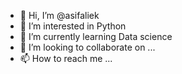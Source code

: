 - 👋 Hi, I’m @asifaliek
- 👀 I’m interested in Python
- 🌱 I’m currently learning Data science
- 💞️ I’m looking to collaborate on ...
- 📫 How to reach me ...

